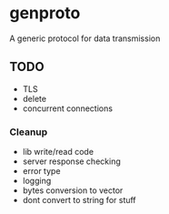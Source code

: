 # genproto

A generic protocol for data transmission

## TODO

* TLS
* delete
* concurrent connections

### Cleanup

* lib write/read code
* server response checking
* error type
* logging
* bytes conversion to vector
* dont convert to string for stuff

